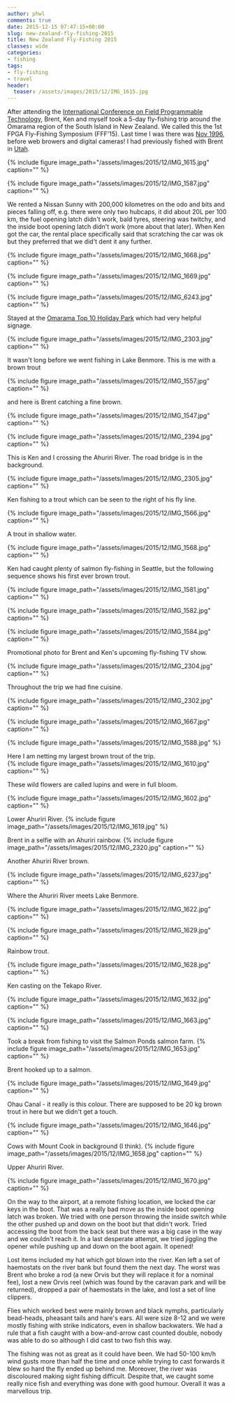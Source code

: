 ```yaml
---
author: phwl
comments: true
date: 2015-12-15 07:47:15+00:00
slug: new-zealand-fly-fishing-2015
title: New Zealand Fly-Fishing 2015
classes: wide
categories:
- fishing
tags:
- fly-fishing
- travel
header:
  teaser: /assets/images/2015/12/IMG_1615.jpg
---
```


After attending the [International Conference on Field Programmable Technology](http://fpt.massey.ac.nz/), Brent, Ken and myself took a 5-day fly-fishing trip around the Omarama region of the South Island in New Zealand. We called this the 1st FPGA Fly-Fishing Symposium (FFF'15). Last time I was there was [Nov 1996](/1996/new-zealand-trip/), before web browers and digital cameras! I had previously fished with Brent in [Utah](/2015/fishing-renovating-and-ballroom-dancing-in-utah-2008/).

{% include figure image_path="/assets/images/2015/12/IMG_1615.jpg" caption="" %}

{% include figure image_path="/assets/images/2015/12/IMG_1587.jpg" caption="" %}

We rented a Nissan Sunny with 200,000 kilometres on the odo and bits and pieces falling off, e.g. there were only two hubcaps, it did about 20L per 100 km, the fuel opening latch didn't work, bald tyres, steering was twitchy, and the inside boot opening latch didn't work (more about that later). When Ken got the car, the rental place specifically said that scratching the car was ok but they preferred that we did't dent it any further.

{% include figure image_path="/assets/images/2015/12/IMG_1668.jpg" caption="" %}

{% include figure image_path="/assets/images/2015/12/IMG_1669.jpg" caption="" %}

{% include figure image_path="/assets/images/2015/12/IMG_6243.jpg" caption="" %}

Stayed at the [Omarama Top 10 Holiday Park](https://www.top10.co.nz/parks/omarama/) which had very helpful signage.

{% include figure image_path="/assets/images/2015/12/IMG_2303.jpg" caption="" %}

It wasn't long before we went fishing in Lake Benmore. This is me with a brown trout

{% include figure image_path="/assets/images/2015/12/IMG_1557.jpg" caption="" %}

and here is Brent catching a fine brown.

{% include figure image_path="/assets/images/2015/12/IMG_1547.jpg" caption="" %}

{% include figure image_path="/assets/images/2015/12/IMG_2394.jpg" caption="" %}

This is Ken and I crossing the Ahuriri River. The road bridge is in the background.

{% include figure image_path="/assets/images/2015/12/IMG_2305.jpg" caption="" %}

Ken fishing to a trout which can be seen to the right of his fly line.

{% include figure image_path="/assets/images/2015/12/IMG_1566.jpg" caption="" %}

A trout in shallow water.

{% include figure image_path="/assets/images/2015/12/IMG_1568.jpg" caption="" %}

Ken had caught plenty of salmon fly-fishing in Seattle, but the following sequence shows his first ever brown trout.

{% include figure image_path="/assets/images/2015/12/IMG_1581.jpg" caption="" %}

{% include figure image_path="/assets/images/2015/12/IMG_1582.jpg" caption="" %}

{% include figure image_path="/assets/images/2015/12/IMG_1584.jpg" caption="" %}

Promotional photo for Brent and Ken's upcoming fly-fishing TV show.

{% include figure image_path="/assets/images/2015/12/IMG_2304.jpg" caption="" %}

Throughout the trip we had fine cuisine.

{% include figure image_path="/assets/images/2015/12/IMG_2302.jpg" caption="" %}



{% include figure image_path="/assets/images/2015/12/IMG_1667.jpg" caption="" %}

{% include figure image_path="/assets/images/2015/12/IMG_1588.jpg" %}

Here I am netting my largest brown trout of the trip.  
{% include figure image_path="/assets/images/2015/12/IMG_1610.jpg" caption="" %}

These wild flowers are called lupins and were in full bloom.

{% include figure image_path="/assets/images/2015/12/IMG_1602.jpg" caption="" %}

Lower Ahuriri River.
{% include figure image_path="/assets/images/2015/12/IMG_1619.jpg" %}

Brent in a selfie with an Ahuriri rainbow. 
{% include figure image_path="/assets/images/2015/12/IMG_2320.jpg" caption="" %}

Another Ahuriri River brown.

{% include figure image_path="/assets/images/2015/12/IMG_6237.jpg" caption="" %}

Where the Ahuriri River meets Lake Benmore.

{% include figure image_path="/assets/images/2015/12/IMG_1622.jpg" caption="" %}

{% include figure image_path="/assets/images/2015/12/IMG_1629.jpg" caption="" %}

Rainbow trout.

{% include figure image_path="/assets/images/2015/12/IMG_1628.jpg" caption="" %}

Ken casting on the Tekapo River.

{% include figure image_path="/assets/images/2015/12/IMG_1632.jpg" caption="" %}

{% include figure image_path="/assets/images/2015/12/IMG_1663.jpg" caption="" %}

Took a break from fishing to visit the Salmon Ponds salmon farm.
{% include figure image_path="/assets/images/2015/12/IMG_1653.jpg" caption="" %}

Brent hooked up to a salmon.

{% include figure image_path="/assets/images/2015/12/IMG_1649.jpg" caption="" %}

Ohau Canal - it really is this colour. There are supposed to be 20 kg brown trout in here but we didn't get a touch.

{% include figure image_path="/assets/images/2015/12/IMG_1646.jpg" caption="" %}

Cows with Mount Cook in background (I think).
{% include figure image_path="/assets/images/2015/12/IMG_1658.jpg" caption="" %}

Upper Ahuriri River.

{% include figure image_path="/assets/images/2015/12/IMG_1670.jpg" caption="" %}

On the way to the airport, at a remote fishing location, we locked the car keys in the boot. That was a really bad move as the inside boot opening latch was broken. We tried with one person throwing the inside switch while the other pushed up and down on the boot but that didn't work. Tried accessing the boot from the back seat but there was a big case in the way and we couldn't reach it. In a last desperate attempt, we tried jiggling the opener while pushing up and down on the boot again. It opened!

Lost items included my hat which got blown into the river. Ken left a set of haemostats on the river bank but found them the next day. The worst was Brent who broke a rod (a new Orvis but they will replace it for a nominal fee), lost a new Orvis reel (which was found by the caravan park and will be returned), dropped a pair of haemostats in the lake, and lost a set of line clippers.

Flies which worked best were mainly brown and black nymphs, particularly bead-heads, pheasant tails and hare's ears. All were size 8-12 and we were mostly fishing with strike indicators, even in shallow backwaters. We had a rule that a fish caught with a bow-and-arrow cast counted double, nobody was able to do so although I did cast to two fish this way.

The fishing was not as great as it could have been. We had 50-100 km/h wind gusts more than half the time and once while trying to cast forwards it blew so hard the fly ended up behind me. Moreover, the river was discoloured making sight fishing difficult. Despite that, we caught some really nice fish and everything was done with good humour. Overall it was a marvellous trip.
